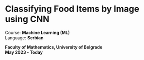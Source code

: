 # Classifying Food Items by Image using CNN

Course: **Machine Learning (ML)** <br>
Language: **Serbian** <br>

**Faculty of Mathematics, University of Belgrade** <br>
**May 2023 - Today**
